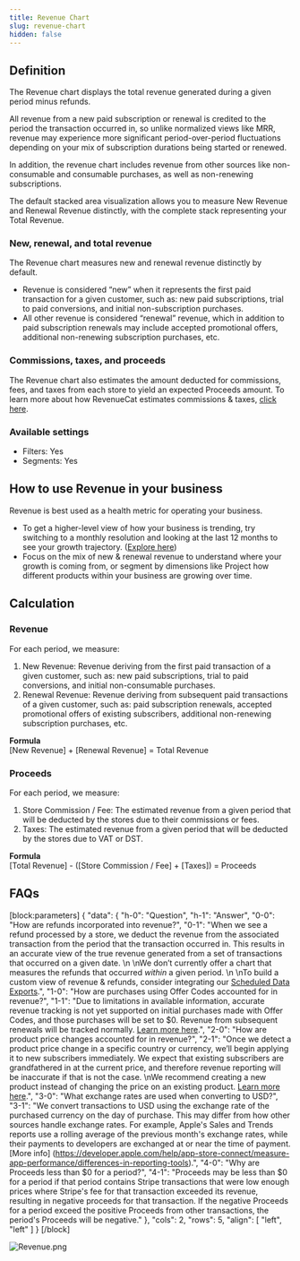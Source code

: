 ```yaml
---
title: Revenue Chart
slug: revenue-chart
hidden: false
---
```

## Definition

The Revenue chart displays the total revenue generated during a given period minus refunds.

All revenue from a new paid subscription or renewal is credited to the period the transaction occurred in, so unlike normalized views like MRR, revenue may experience more significant period-over-period fluctuations depending on your mix of subscription durations being started or renewed.

In addition, the revenue chart includes revenue from other sources like non-consumable and consumable purchases, as well as non-renewing subscriptions.

The default stacked area visualization allows you to measure New Revenue and Renewal Revenue distinctly, with the complete stack representing your Total Revenue.

### New, renewal, and total revenue

The Revenue chart measures new and renewal revenue distinctly by default. 

- Revenue is considered “new” when it represents the first paid transaction for a given customer, such as: new paid subscriptions, trial to paid conversions, and initial non-subscription purchases.
- All other revenue is considered “renewal” revenue, which in addition to paid subscription renewals may include accepted promotional offers, additional non-renewing subscription purchases, etc.

### Commissions, taxes, and proceeds

The Revenue chart also estimates the amount deducted for commissions, fees, and taxes from each store to yield an expected Proceeds amount. To learn more about how RevenueCat estimates commissions & taxes, [click here](doc:taxes-and-commissions).

### Available settings

- Filters: Yes
- Segments: Yes

## How to use Revenue in your business

Revenue is best used as a health metric for operating your business. 

- To get a higher-level view of how your business is trending, try switching to a monthly resolution and looking at the last 12 months to see your growth trajectory. ([Explore here](https://app.revenuecat.com/charts/revenue?chart_type=Stacked%20area&conversion_timeframe=7%20days&customer_lifetime=30%20days&range=Last%2012%20months&resolution=2))
- Focus on the mix of new & renewal revenue to understand where your growth is coming from, or segment by dimensions like Project how different products within your business are growing over time.

## Calculation

### Revenue

For each period, we measure:

1. New Revenue: Revenue deriving from the first paid transaction of a given customer, such as: new paid subscriptions, trial to paid conversions, and initial non-consumable purchases.
2. Renewal Revenue: Revenue deriving from subsequent paid transactions of a given customer, such as: paid subscription renewals, accepted promotional offers of existing subscribers, additional non-renewing subscription purchases, etc.

**Formula**  
[New Revenue] + [Renewal Revenue] = Total Revenue

### Proceeds

For each period, we measure:

1. Store Commission / Fee: The estimated revenue from a given period that will be deducted by the stores due to their commissions or fees.
2. Taxes: The estimated revenue from a given period that will be deducted by the stores due to VAT or DST.

**Formula**  
[Total Revenue] - ([Store Commission / Fee] + [Taxes]) = Proceeds

## FAQs

[block:parameters]
{
  "data": {
    "h-0": "Question",
    "h-1": "Answer",
    "0-0": "How are refunds incorporated into revenue?",
    "0-1": "When we see a refund processed by a store, we deduct the revenue from the associated transaction from the period that the transaction occurred in. This results in an accurate view of the true revenue generated from a set of transactions that occurred on a given date.  \n  \nWe don’t currently offer a chart that measures the refunds that occurred _within_ a given period.  \n  \nTo build a custom view of revenue & refunds, consider integrating our [Scheduled Data Exports](doc:scheduled-data-exports).",
    "1-0": "How are purchases using Offer Codes accounted for in revenue?",
    "1-1": "Due to limitations in available information, accurate revenue tracking is not yet supported on initial purchases made with Offer Codes, and those purchases will be set to $0. Revenue from subsequent renewals will be tracked normally. [Learn more here](https://www.revenuecat.com/docs/ios-subscription-offers#considerations).",
    "2-0": "How are product price changes accounted for in revenue?",
    "2-1": "Once we detect a product price change in a specific country or currency, we’ll begin applying it to new subscribers immediately. We expect that existing subscribers are grandfathered in at the current price, and therefore revenue reporting will be inaccurate if that is not the case.  \nWe recommend creating a new product instead of changing the price on an existing product. [Learn more here](https://www.revenuecat.com/docs/price-changes).",
    "3-0": "What exchange rates are used when converting to USD?",
    "3-1": "We convert transactions to USD using the exchange rate of the purchased currency on the day of purchase. This may differ from how other sources handle exchange rates. For example, Apple's Sales and Trends reports use a rolling average of the previous month's exchange rates, while their payments to developers are exchanged at or near the time of payment. [More info] (https://developer.apple.com/help/app-store-connect/measure-app-performance/differences-in-reporting-tools).",
    "4-0": "Why are Proceeds less than $0 for a period?",
    "4-1": "Proceeds may be less than $0 for a period if that period contains Stripe transactions that were low enough prices where Stripe's fee for that transaction exceeded its revenue\, resulting in negative proceeds for that transaction. If the negative Proceeds for a period exceed the positive Proceeds from other transactions\, the period's Proceeds will be negative."
  },
  "cols": 2,
  "rows": 5,
  "align": [
    "left",
    "left"
  ]
}
[/block]

![](https://files.readme.io/d673824-Revenue.png "Revenue.png")
